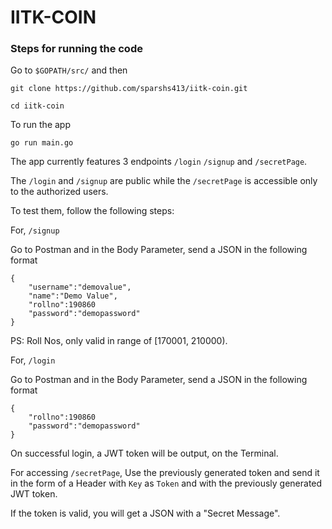 # IITK-COIN

### Steps for running the code

Go to `$GOPATH/src/` and then

```
git clone https://github.com/sparshs413/iitk-coin.git

cd iitk-coin
```

To run the app

```
go run main.go
```

The app currently features 3 endpoints
`/login`
`/signup` and
`/secretPage`.

The `/login` and `/signup` are public while the `/secretPage` is accessible only to the authorized users.

To test them, follow the following steps:

For, `/signup`

Go to Postman and in the Body Parameter, send a JSON in the following format

```
{
    "username":"demovalue",
    "name":"Demo Value",
    "rollno":190860
    "password":"demopassword"
}
```

PS: Roll Nos, only valid in range of [170001, 210000).

For, `/login`

Go to Postman and in the Body Parameter, send a JSON in the following format

```
{
    "rollno":190860
    "password":"demopassword"
}
```

On successful login, a JWT token will be output, on the Terminal.

For accessing `/secretPage`,
Use the previously generated token and send it in the form of a Header with `Key` as `Token` and with the previously generated JWT token.

If the token is valid, you will get a JSON with a "Secret Message".
